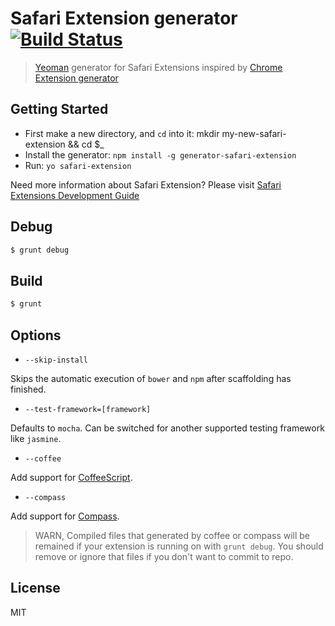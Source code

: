# Safari Extension generator [![Build Status](https://secure.travis-ci.org/lanceli/generator-safari-extension.png?branch=master)](https://travis-ci.org/lanceli/generator-safari-extension)

> [Yeoman](http://yeoman.io) generator for Safari Extensions inspired by [Chrome Extension generator](https://github.com/yeoman/generator-chrome-extension)


## Getting Started

- First make a new directory, and `cd` into it: mkdir my-new-safari-extension && cd $_
- Install the generator: `npm install -g generator-safari-extension`
- Run: `yo safari-extension`

Need more information about Safari Extension? Please visit [Safari Extensions Development Guide](https://developer.apple.com/library/safari/documentation/Tools/Conceptual/SafariExtensionGuide/)

## Debug

```bash
$ grunt debug
```

## Build

```bash
$ grunt
```

## Options

* `--skip-install`

Skips the automatic execution of `bower` and `npm` after
scaffolding has finished.

* `--test-framework=[framework]`

Defaults to `mocha`. Can be switched for
another supported testing framework like `jasmine`.

* `--coffee`

Add support for [CoffeeScript](http://coffeescript.org/).

* `--compass`

Add support for [Compass](http://compass-style.org/).

> WARN, Compiled files that generated by coffee or compass will be remained if your extension is running on with `grunt debug`. You should remove or ignore that files if you don't want to commit to repo.

## License

MIT
